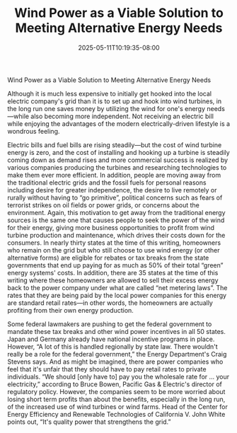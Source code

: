 ﻿---
title: "Wind Power as a Viable Solution to Meeting Alternative Energy Needs"
date: 2025-05-11T10:19:35-08:00
description: "alternative energy Tips for Web Success"
featured_image: "/images/alternative energy.jpg"
tags: ["alternative energy"]
---

Wind Power as a Viable Solution to Meeting Alternative Energy Needs

Although it is much less expensive to initially get hooked into the local electric company's grid than it is to set up and hook into wind turbines, in the long run one saves money by utilizing the wind for one's energy needs—while also becoming more independent. Not receiving an electric bill while enjoying the advantages of the modern electrically-driven lifestyle is a wondrous feeling. 

Electric bills and fuel bills are rising steadily—but the cost of wind turbine energy is zero, and the cost of installing and hooking up a turbine is steadily coming down as demand rises and more commercial success is realized by various companies producing the turbines and researching technologies to make them ever more efficient. In addition, people are moving away from the traditional electric grids and the fossil fuels for personal reasons including desire for greater independence, the desire to live remotely or rurally without having to “go primitive”, political concerns such as fears of terrorist strikes on oil fields or power grids, or concerns about the environment. Again, this motivation to get away from the traditional energy sources is the same one that causes people to seek the power of the wind for their energy, giving more business opportunities to profit from wind turbine production and maintenance, which drives their costs down for the consumers. In nearly thirty states at the time of this writing, homeowners who remain on the grid but who still choose to use wind energy (or other alternative forms) are eligible for rebates or tax breaks from the state governments that end up paying for as much as 50% of their total “green” energy systems' costs. In addition, there are 35 states at the time of this writing where these homeowners are allowed to sell their excess energy back to the power company under what are called “net metering laws”. The rates that they are being paid by the local power companies for this energy are standard retail rates—in other words, the homeowners are actually profiting from their own energy production. 

Some federal lawmakers are pushing to get the federal government to mandate these tax breaks and other wind power incentives in all 50 states. Japan and Germany already have national incentive programs in place. However, “A lot of this is handled regionally by state law. There wouldn't really be a role for the federal government,” the Energy Department's Craig Stevens says. And as might be imagined, there are power companies who feel that it's unfair that they should have to pay retail rates to private individuals. “We should [only have to] pay you the wholesale rate for ... your electricity,” according to Bruce Bowen, Pacific Gas & Electric's director of regulatory policy. However, the companies seem to be more worried about losing short term profits than about the benefits, especially in the long run, of the increased use of wind turbines or wind farms. Head of the Center for Energy Efficiency and Renewable Technologies of California V. John White points out, “It's quality power that strengthens the grid.” 


